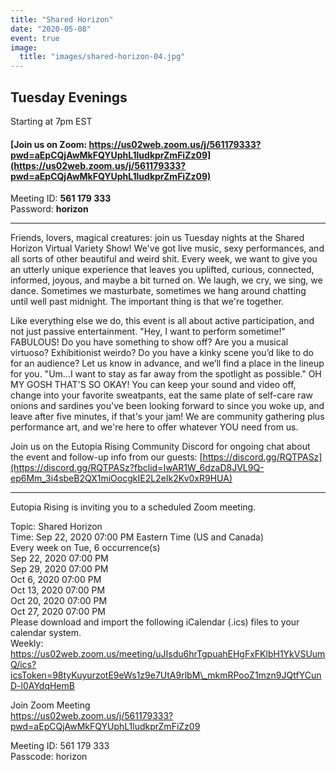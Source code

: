 ```yaml
---
title: "Shared Horizon"
date: "2020-05-08"
event: true
image:
  title: "images/shared-horizon-04.jpg"
---
```


## Tuesday Evenings  
Starting at 7pm EST

#### [Join us on Zoom: https://us02web.zoom.us/j/561179333?pwd=aEpCQjAwMkFQYUphL1ludkprZmFiZz09](https://us02web.zoom.us/j/561179333?pwd=aEpCQjAwMkFQYUphL1ludkprZmFiZz09)

Meeting ID: **561 179 333**  
Password: **horizon**

* * *

Friends, lovers, magical creatures: join us Tuesday nights at the Shared Horizon Virtual Variety Show! We've got live music, sexy performances, and all sorts of other beautiful and weird shit. Every week, we want to give you an utterly unique experience that leaves you uplifted, curious, connected, informed, joyous, and maybe a bit turned on. We laugh, we cry, we sing, we dance. Sometimes we masturbate, sometimes we hang around chatting until well past midnight. The important thing is that we're together.

Like everything else we do, this event is all about active participation, and not just passive entertainment. "Hey, I want to perform sometime!" FABULOUS! Do you have something to show off? Are you a musical virtuoso? Exhibitionist weirdo? Do you have a kinky scene you’d like to do for an audience? Let us know in advance, and we’ll find a place in the lineup for you. "Um...I want to stay as far away from the spotlight as possible." OH MY GOSH THAT'S SO OKAY! You can keep your sound and video off, change into your favorite sweatpants, eat the same plate of self-care raw onions and sardines you've been looking forward to since you woke up, and leave after five minutes, if that's your jam! We are community gathering plus performance art, and we're here to offer whatever YOU need from us.

Join us on the Eutopia Rising Community Discord for ongoing chat about the event and follow-up info from our guests: [https://discord.gg/RQTPASz](https://discord.gg/RQTPASz?fbclid=IwAR1W_6dzaD8JVL9Q-ep6Mm_3i4sbeB2QX1miOocgkIE2L2eIk2Kv0xR9HUA)

* * *

Eutopia Rising is inviting you to a scheduled Zoom meeting.

Topic: Shared Horizon  
Time: Sep 22, 2020 07:00 PM Eastern Time (US and Canada)  
Every week on Tue, 6 occurrence(s)  
Sep 22, 2020 07:00 PM  
Sep 29, 2020 07:00 PM  
Oct 6, 2020 07:00 PM  
Oct 13, 2020 07:00 PM  
Oct 20, 2020 07:00 PM  
Oct 27, 2020 07:00 PM  
Please download and import the following iCalendar (.ics) files to your calendar system.  
Weekly: https://us02web.zoom.us/meeting/uJIsdu6hrTgpuahEHgFxFKlbH1YkVSUumQ/ics?icsToken=98tyKuyurzotE9eWs1z9e7UtA9rlbM\_mkmRPooZ1mzn9JQtfYCunD-l0AYdqHemB

Join Zoom Meeting  
https://us02web.zoom.us/j/561179333?pwd=aEpCQjAwMkFQYUphL1ludkprZmFiZz09

Meeting ID: 561 179 333  
Passcode: horizon

